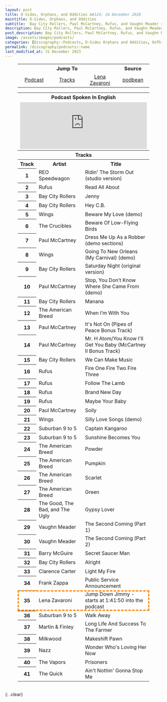 ```yaml
---
layout: post
title: D-Sides, Orphans, and Oddities &#124; 24 December 2020
maintitle: D-Sides, Orphans, and Oddities
subtitle:  Bay City Rollers, Paul McCartney, Rufus, and Vaughn Meader rarities. It really sells itself
description: Bay City Rollers, Paul McCartney, Rufus, and Vaughn Meader rarities. It really sells itself.
post_description: Bay City Rollers, Paul McCartney, Rufus, and Vaughn Meader rarities. It really sells itself.
image: /assets/images/podcasts/
categories: [Discography:-Podcasts, D-Sides Orphans and Oddities, OnThisDay24December]
permalink: /discography/podcasts/:name
last_modified_at: 31 December 2023
---
```


<figure class="fig3">
<table style="text-align:center;">
<tr><th colspan="3">Jump To</th><th>Source</th></tr>
<tr><td style="width:25%;"><a href="#infobox1">Podcast</a></td><td style="width:25%;"><a href="#infobox2">Tracks</a></td><td style="width:25%;"><a href="#lena">Lena Zavaroni</a></td><td style="width:25%;"><a class="external-link" href="https://dsides.podbean.com/e/who-was-vaughn-meader">podbean</a></td></tr>
</table>
</figure>

<figure class="fig3">
<table>
<tr id="infobox1"><th colspan="3">Podcast Spoken In English</th></tr>
<tr><td colspan="3"><iframe title="Bay City Rollers, Paul McCartney, Rufus, and Vaughn Meader rarities. It really sells itself." allowtransparency="true" height="150" width="100%" style="border: none; min-width: min(100%, 430px);" scrolling="no" data-name="pb-iframe-player" src="https://www.podbean.com/player-v2/?from=embed&i=se68m-f5c680-pb&share=1&download=1&fonts=Arial&skin=1&font-color=&rtl=0&logo_link=&btn-skin=7&size=150"></iframe></td></tr>
<tr id="infobox2" class="split"><th colspan="3">Tracks</th></tr>
<tr><th style="width:10%; text-align:center;">Track</th><th>Artist</th><th>Title</th></tr>
<tr><th style="width:10%; text-align:center;">1</th><td>REO Speedwagon</td><td>Ridin' The Storm Out (studio version)</td></tr>
<tr><th style="width:10%; text-align:center;">2</th><td>Rufus</td><td>Read All About</td></tr>
<tr><th style="width:10%; text-align:center;">3</th><td>Bay City Rollers</td><td>Jenny</td></tr>
<tr><th style="width:10%; text-align:center;">4</th><td>Bay City Rollers</td><td>Hey C.B.</td></tr>
<tr><th style="width:10%; text-align:center;">5</th><td>Wings</td><td>Beware My Love (demo)</td></tr>
<tr><th style="width:10%; text-align:center;">6</th><td>The Crucibles</td><td>Beware Of Low-Flying Birds</td></tr>
<tr><th style="width:10%; text-align:center;">7</th><td>Paul McCartney</td><td>Dress Me Up As a Robber (demo sections)</td></tr>
<tr><th style="width:10%; text-align:center;">8</th><td>Wings</td><td>Going To New Orleans (My Carnival) (demo)</td></tr>
<tr><th style="width:10%; text-align:center;">9</th><td>Bay City Rollers</td><td>Saturday Night (original version)</td></tr>
<tr><th style="width:10%; text-align:center;">10</th><td>Paul McCartney</td><td>Stop, You Don’t Know Where She Came From (demo)</td></tr>
<tr><th style="width:10%; text-align:center;">11</th><td>Bay City Rollers</td><td>Manana</td></tr>
<tr><th style="width:10%; text-align:center;">12</th><td>The American Breed</td><td>When I’m With You</td></tr>
<tr><th style="width:10%; text-align:center;">13</th><td>Paul McCartney</td><td>It's Not On (Pipes of Peace Bonus Track)</td></tr>
<tr><th style="width:10%; text-align:center;">14</th><td>Paul McCartney</td><td>Mr. H Atom/You Know I'll Get You Baby (McCartney II Bonus Track)</td></tr>
<tr><th style="width:10%; text-align:center;">15</th><td>Bay City Rollers</td><td>We Can Make Music</td></tr>
<tr><th style="width:10%; text-align:center;">16</th><td>Rufus</td><td>Fire One Fire Two Fire Three</td></tr>
<tr><th style="width:10%; text-align:center;">17</th><td>Rufus</td><td>Follow The Lamb</td></tr>
<tr><th style="width:10%; text-align:center;">18</th><td>Rufus</td><td>Brand New Day</td></tr>
<tr><th style="width:10%; text-align:center;">19</th><td>Rufus</td><td>Maybe Your Baby</td></tr>
<tr><th style="width:10%; text-align:center;">20</th><td>Paul McCartney</td><td>Soily</td></tr>
<tr><th style="width:10%; text-align:center;">21</th><td>Wings</td><td>Silly Love Songs (demo)</td></tr>
<tr><th style="width:10%; text-align:center;">22</th><td>Suburban 9 to 5</td><td>Captain Kangaroo</td></tr>
<tr><th style="width:10%; text-align:center;">23</th><td>Suburban 9 to 5</td><td>Sunshine Becomes You</td></tr>
<tr><th style="width:10%; text-align:center;">24</th><td>The American Breed</td><td>Powder</td></tr>
<tr><th style="width:10%; text-align:center;">25</th><td>The American Breed</td><td>Pumpkin</td></tr>
<tr><th style="width:10%; text-align:center;">26</th><td>The American Breed</td><td>Scarlet</td></tr>
<tr><th style="width:10%; text-align:center;">27</th><td>The American Breed</td><td>Green</td></tr>
<tr class="whitespace"><th style="width:10%; text-align:center;">28</th><td>The Good, The Bad, and
 The Ugly</td><td>Gypsy Lover</td></tr>
<tr><th style="width:10%; text-align:center;">29</th><td>Vaughn Meader</td><td>The Second Coming (Part 1)</td></tr>
<tr><th style="width:10%; text-align:center;">30</th><td>Vaughn Meader</td><td>The Second Coming (Part 2)</td></tr>
<tr><th style="width:10%; text-align:center;">31</th><td>Barry McGuire</td><td>Secret Saucer Man</td></tr>
<tr><th style="width:10%; text-align:center;">32</th><td>Bay City Rollers</td><td>Alright</td></tr>
<tr><th style="width:10%; text-align:center;">33</th><td>Clarence Carter</td><td>Light My Fire</td></tr>
<tr><th style="width:10%; text-align:center;">34</th><td>Frank Zappa</td><td>Public Service Announcement</td></tr>
<tr id="lena" style="outline: 4px dashed darkorange; outline-offset: -4px;"><th style="width:10%; text-align:center;">35</th><td>Lena Zavaroni</td><td>Jump Down Jimmy - starts at 1:41:50 into the podcast</td></tr>
<tr><th style="width:10%; text-align:center;">36</th><td>Suburban 9 to 5</td><td>Walk Away</td></tr>
<tr><th style="width:10%; text-align:center;">37</th><td>Martin & Finley</td><td>Long Life And Success To The Farmer</td></tr>
<tr><th style="width:10%; text-align:center;">38</th><td>Milkwood</td><td>Makeshift Pawn</td></tr>
<tr><th style="width:10%; text-align:center;">39</th><td>Nazz</td><td>Wonder Who's Loving Her Now</td></tr>
<tr><th style="width:10%; text-align:center;">40</th><td>The Vapors</td><td>Prisoners</td></tr>
<tr><th style="width:10%; text-align:center;">41</th><td>The Quick</td><td>Ain't Nothin' Gonna Stop Me</td></tr>
</table>
</figure>

<br />{: .clear}

<style>
#infobox2 {scroll-margin-top: -3px;}
</style>

